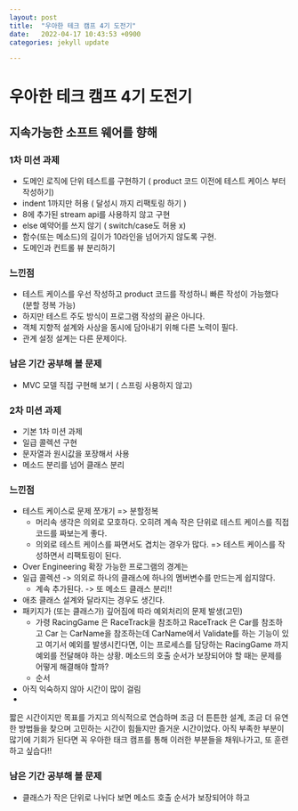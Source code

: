 ```yaml
---
layout: post
title:  "우아한 테크 캠프 4기 도전기"
date:   2022-04-17 10:43:53 +0900
categories: jekyll update

---
```


# 우아한 테크 캠프 4기 도전기

## 지속가능한 소프트 웨어를 향해

### 1차 미션 과제

- 도메인 로직에 단위 테스트를 구현하기 ( product 코드 이전에 테스트 케이스 부터 작성하기)
- indent 1까지만 허용 ( 달성시 까지 리팩토링 하기 )
- 8에 추가된 stream api를 사용하지 않고 구현
- else 예약어를 쓰지 않기 ( switch/case도 허용 x)
- 함수(또는 메소드)의 길이가 10라인을 넘어가지 않도록 구현.
- 도메인과 컨트롤 뷰 분리하기

### 느낀점

- 테스트 케이스를 우선 작성하고 product 코드를 작성하니 빠른 작성이 가능했다 (분할 정복 가능)
- 하지만 테스트 주도 방식이 프로그램 작성의 끝은 아니다.
- 객체 지향적 설계와 사상을 동시에 담아내기 위해 다른 노력이 필다.
- 관계 설정 설계는 다른 문제이다.

### 남은 기간 공부해 볼 문제
- MVC 모델 직접 구현해 보기 ( 스프링 사용하지 않고)

### 2차 미션 과제

- 기본 1차 미션 과제 
- 일급 콜렉션 구현
- 문자열과 원시값을 포장해서 사용
- 메소드 분리를 넘어 클래스 분리

### 느낀점

- 테스트 케이스로 문제 쪼개기 => 분할정복 
  - 머리속 생각은 의외로 모호하다. 오히려 계속 작은 단위로 테스트 케이스를 직접 코드를 짜보는게 좋다.
  - 의외로 테스트 케이스를 짜면서도 겹치는 경우가 많다. => 테스트 케이스를 작성하면서 리팩토링이 된다.
- Over Engineering 확장 가능한 프로그램의 경계는
- 일급 콜렉션 -> 의외로 하나의 클래스에 하나의 멤버변수를 만드는게 쉽지않다.
  - 계속 추가된다. -> 또 메소드 클래스 분리!!
- 애초 클래스 설계와 달라지는 경우도 생긴다.
- 패키지가 (또는 클래스가) 깊어짐에 따라 예외처리의 문제 발생(고민)
  - 가령 RacingGame 은 RaceTrack을 참조하고 RaceTrack 은 Car를 참조하고 Car 는 CarName을 참조하는데 CarName에서 Validate를 하는 기능이 있고 여기서 예외를 발생시킨다면, 이는 프로세스를 담당하는 RacingGame 까지 예외를 전달해야 하는 상황. 메소드의 호출 순서가 보장되어야 할 때는 문제를 어떻게 해결해야 할까?
  - 순서
- 아직 익숙하지 않아 시간이 많이 걸림
- 

짧은 시간이지만 목표를 가지고 의식적으로 연습하며 조금 더 튼튼한 설계, 조금 더 유연한 방법들을 찾으며 고민하는 시간이 힘들지만 즐거운 시간이었다. 아직 부족한 부분이 많기에 기회가 된다면 꼭 우아한 태크 캠프를 통해 이러한 부분들을 채워나가고, 또 훈련하고 싶습다!! 

### 남은 기간 공부해 볼 문제

- 클래스가 작은 단위로 나뉘다 보면 메소드 호출 순서가 보장되어야 하고